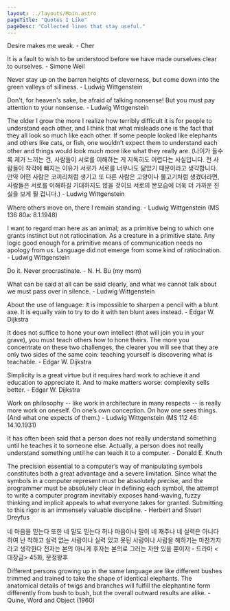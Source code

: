 ```yaml
---
layout: ../layouts/Main.astro
pageTitle: "Quotes I Like"
pageDesc: "Collected lines that stay useful."
---
```


Desire makes me weak. - Cher

It is a fault to wish to be understood before we have made ourselves clear to ourselves. - Simone Weil

Never stay up on the barren heights of cleverness, but come down into the green valleys of silliness. - Ludwig Wittgenstein

Don't, for heaven's sake, be afraid of talking nonsense! But you must pay attention to your nonsense. - Ludwig Wittgenstein

The older I grow the more I realize how terribly difficult it is for people to understand each other, and I think that what misleads one is the fact that they all look so much like each other. If some people looked like elephants and others like cats, or fish, one wouldn’t expect them to understand each other and things would look much more like what they really are. (나이가 들수록 제가 느끼는 건, 사람들이 서로를 이해하는 게 지독히도 어렵다는 사실입니다. 전 사람들이 착각에 빠지는 이유가 서로가 서로를 너무나도 닮았기 때문이라고 생각합니다. 만약 어떤 사람은 코끼리처럼 생기고 또 다른 사람은 고양이나 물고기처럼 생겼더라면, 사람들은 서로를 이해하길 기대하지도 않을 것이요 서로의 본모습에 더욱 더 가까운 진실을 보게 될 겁니다.) - Ludwig Wittgenstein

Where others move on, there I remain standing. - Ludwig Wittgenstein (MS 136 80a: 8.1.1948)

I want to regard man here as an animal; as a primitive being to which one grants instinct but not ratiocination. As a creature in a primitive state. Any logic good enough for a primitive means of communication needs no apology from us. Language did not emerge from some kind of ratiocination. - Ludwig Wittgenstein

Do it. Never procrastinate. - N. H. Bu (my mom)

What can be said at all can be said clearly, and what we cannot talk about we must pass over in silence. - Ludwig Wittgenstein

About the use of language: it is impossible to sharpen a pencil with a blunt axe. It is equally vain to try to do it with ten blunt axes instead. - Edgar W. Dijkstra

It does not suffice to hone your own intellect (that will join you in your grave), you must teach others how to hone theirs. The more you concentrate on these two challenges, the clearer you will see that they are only two sides of the same coin: teaching yourself is discovering what is teachable. - Edgar W. Dijkstra

Simplicity is a great virtue but it requires hard work to achieve it and education to appreciate it. And to make matters worse: complexity sells better. - Edgar W. Dijkstra

Work on philosophy -- like work in architecture in many respects -- is really more work on oneself. On one’s own conception. On how one sees things. (And what one expects of them.) - Ludwig Wittgenstein (MS 112 46: 14.10.1931)

It has often been said that a person does not really understand something until he teaches it to someone else. Actually, a person does not really understand something until he can teach it to a computer. - Donald E. Knuth

The precision essential to a computer’s way of manipulating symbols constitutes both a great advantage and a severe limitation. Since what the symbols in a computer represent must be absolutely precise, and the programmer must be absolutely clear in defining each symbol, the attempt to write a computer program inevitably exposes hand-waving, fuzzy thinking and implicit appeals to what everyone takes for granted. Submitting to this rigor is an immensely valuable discipline. - Herbert and Stuart Dreyfus

네 마음을 믿는다 또한 네 말도 믿는다 허나 마음이나 말이 네 재주나 네 실력은 아니다 하여 난 착하고 실력 없는 사람이나 실력 있고 못된 사람이나 사람을 해하기는 마찬가지라고 생각한다 전자는 본의 아니게 후자는 본의로 그러는 자만 있을 뿐이지 - 드라마 <대장금> 45화, 문정왕후

Different persons growing up in the same language are like different bushes trimmed and trained to take the shape of identical elephants. The anatomical details of twigs and branches will fulfill the elephantine form differently from bush to bush, but the overall outward results are alike. - Quine, Word and Object (1960)
